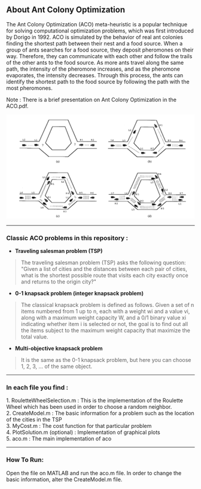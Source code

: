 ## About Ant Colony Optimization

The Ant Colony Optimization (ACO) meta-heuristic is a popular technique for solving computational optimization problems, which was first introduced by Dorigo in 1992. ACO is simulated by the behavior of real ant colonies finding the shortest path between their nest and a food source. When a group of ants searches for a food source, they deposit pheromones on their way. Therefore, they can communicate with each other and follow the trails of the other ants to the food source. As more ants travel along the same path, the intensity of the pheromone increases, and as the pheromone evaporates, the intensity decreases. Through this process, the ants can identify the shortest path to the food source by following the path with the most pheromones.

Note : There is a brief presentation on Ant Colony Optimization in the ACO.pdf.

![](images/ACO.png)

---

### Classic ACO problems in this repository :

*   **Traveling salesman problem (TSP)**

> The traveling salesman problem (TSP) asks the following question: "Given a list of cities and the distances between each pair of cities, what is the shortest possible route that visits each city exactly once and returns to the origin city?"

*   **0-1 knapsack problem (integer knapsack problem)**

> The classical knapsack problem is defined as follows. Given a set of n items numbered from 1 up to n, each with a weight wi and a value vi, along with a maximum weight capacity W, and a 0/1 binary value xi indicating whether item i is selected or not, the goal is to find out all the items subject to the maximum weight capacity that maximize the total value.

*   **Multi-objective knapsack problem**

> It is the same as the 0-1 knapsack problem, but here you can choose 1, 2, 3, … of the same object.

---

### In each file you find :

1\. RouletteWheelSelection.m : This is the implementation of the Roulette Wheel which has been used in order to choose a random neighbor.  
2\. CreateModel.m : The basic information for a problem such as the location of the cities in the TSP  
3\. MyCost.m : The cost function for that particular problem   
4\. PlotSolution.m (optional) : Implementation of graphical plots  
5\. aco.m : The main implementation of aco

---

### How To Run:

Open the file on MATLAB and run the aco.m file. In order to change the basic information, alter the CreateModel.m file.
